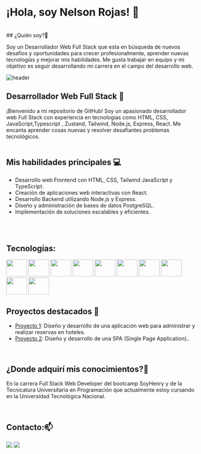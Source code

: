 <!-- Encabezado del README -->
# ¡Hola, soy Nelson Rojas! 👋

<br>
## ¿Quién soy?🤔
<p>
Soy un Desarrollador Web Full Stack que esta en búsqueda de nuevos desafíos y oportunidades para crecer profesionalmente, aprender nuevas tecnologías y mejorar mis habilidades. Me gusta trabajar en equipo y mi objetivo es seguir desarrollando mi carrera en el campo del desarrollo web. </p>




![header](https://user-images.githubusercontent.com/INSERT-YOUR-USERNAME/INSERT-YOUR-USERNAME/blob/main/header.gif)

## Desarrollador Web Full Stack 🚀

¡Bienvenido a mi repositorio de GitHub! Soy un apasionado desarrollador web Full Stack con experiencia en tecnologías como HTML, CSS, JavaScript,Typescript , Zustand, Tailwind, Node.js, Express, React. Me encanta aprender cosas nuevas y resolver desafiantes problemas tecnológicos.
<br>
<br>
## Mis habilidades principales 💻

- Desarrollo web Frontend con HTML, CSS, Tailwind JavaScript y TypeScript.
- Creación de aplicaciones web interactivas con React.
- Desarrollo Backend utilizando Node.js y Express.
- Diseño y administración de bases de datos PostgreSQL.
- Implementación de soluciones escalables y eficientes.

<br>
<br>

## Tecnologías:
<div style="display: inline-block">
  <img height="45px" width="55px" src="https://cdn.jsdelivr.net/gh/devicons/devicon/icons/javascript/javascript-original.svg" />
  <img height="45px" width="55px" src="https://cdn.jsdelivr.net/gh/devicons/devicon/icons/react/react-original-wordmark.svg" />
  <img height="45px" width="55px" src="https://cdn.jsdelivr.net/gh/devicons/devicon/icons/redux/redux-original.svg" />
  <img height="45px" width="55px" src="https://cdn.jsdelivr.net/gh/devicons/devicon/icons/nodejs/nodejs-original-wordmark.svg"  />
  <img height="45px" width="55px" src="https://cdn.jsdelivr.net/gh/devicons/devicon/icons/html5/html5-original-wordmark.svg" />
  <img height="45px" width="55px" src="https://cdn.jsdelivr.net/gh/devicons/devicon/icons/css3/css3-original-wordmark.svg" />
  <img height="45px" width="55px" src="https://cdn.jsdelivr.net/gh/devicons/devicon/icons/tailwindcss/tailwindcss-original-wordmark.svg" />
  <img height="45px" width="55px" src="https://cdn.jsdelivr.net/gh/devicons/devicon/icons/express/express-original-wordmark.svg" />
  <img height="45px" width="55px" src="https://cdn.jsdelivr.net/gh/devicons/devicon/icons/sequelize/sequelize-original.svg" />
  <img height="45px" width="55px" src="https://cdn.jsdelivr.net/gh/devicons/devicon/icons/postgresql/postgresql-original-wordmark.svg" />
</div>

<br>






## Proyectos destacados 🚀

- [Proyecto 1](https://github.com/ManrrubiaF/PF_HOSTEL): Diseño y desarrollo de una aplicación web para administrar y realizar reservas en hoteles.
- [Proyecto 2](https://github.com/nelsonrojas12/PI-DRIVERS): Diseño y desarrollo de una SPA (Single Page Application)..



<br>




## ¿Donde adquirí mis conocimientos?🤔
<p>
En la carrera Full Stack Web Developer del bootcamp SoyHenry y de la Tecnicatura Universitaria en Programación que actualmente estoy cursando en la Universidad Tecnológica Nacional. </p>

<br>


## Contacto:📫
<div>
  <a href="mailto:nexoplay111@gmail.com" target="_blank"><img src="https://img.shields.io/badge/Gmail-D14836?style=for-the-badge&logo=gmail&logoColor=white" target="_blank"></a>
  <a href="https://www.linkedin.com/in/nelson-rojas-507091249/" target="blank"><img src="https://img.shields.io/badge/LinkedIn-0077B5?style=for-the-badge&logo=linkedin&logoColor=white" target="blank"></a>  
</div>

